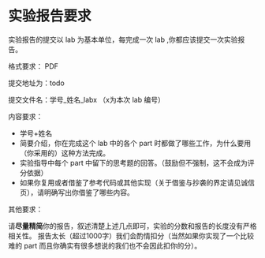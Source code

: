 # 实验报告要求

实验报告的提交以 lab 为基本单位，每完成一次 lab ,你都应该提交一次实验报告。

格式要求： PDF 

提交地址为：todo

提交文件名：学号_姓名\_labx （x为本次 lab 编号）

内容要求：

- 学号+姓名
- 简要介绍，你在完成这个 lab 中的各个 part 时都做了哪些工作，为什么要用（你采用的）这种方法完成。
- 实验指导中每个 part 中留下的思考题的回答。（鼓励但不强制，这不会成为评分依据）
- 如果你复用或者借鉴了参考代码或其他实现（关于借鉴与抄袭的界定请见诚信页），请明确写出你借鉴了哪些内容。

其他要求：

请**尽量精简**你的报告，叙述清楚上述几点即可，实验的分数和报告的长度没有严格相关性。
报告太长（超过1000字）我们会酌情扣分（当然如果你实现了一个比较难的 part 而且你确实有很多想说的我们也不会因此扣你的分）。

